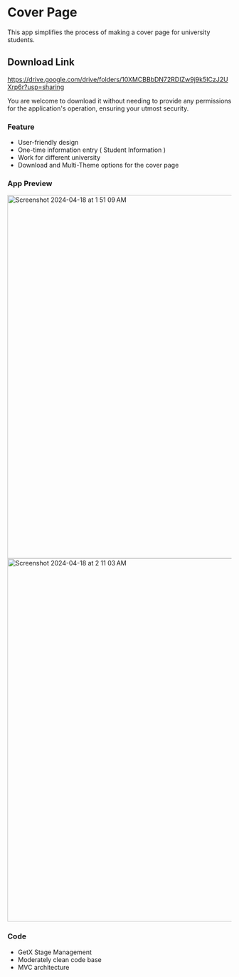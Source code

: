 # Cover Page

This app simplifies the process of making a cover page for university students.

## Download Link
https://drive.google.com/drive/folders/10XMCBBbDN72RDIZw9j9k5ICzJ2UXrp6r?usp=sharing

You are welcome to download it without needing to provide any permissions for the 
application's operation, ensuring your utmost security.

### Feature

- User-friendly design
- One-time information entry ( Student Information )
- Work for different university
- Download and Multi-Theme options for the cover page

### App Preview

<img width="815" alt="Screenshot 2024-04-18 at 1 51 09 AM" src="https://github.com/hafizflow/cover_page/assets/143031834/84cf7bf5-0768-4788-9952-cb6c0bc9d0d2">
<img width="815" alt="Screenshot 2024-04-18 at 2 11 03 AM" src="https://github.com/hafizflow/cover_page/assets/143031834/378c6754-edd1-4506-94ba-b0caa6b2fd83">


### Code

- GetX Stage Management
- Moderately clean code base
- MVC architecture
